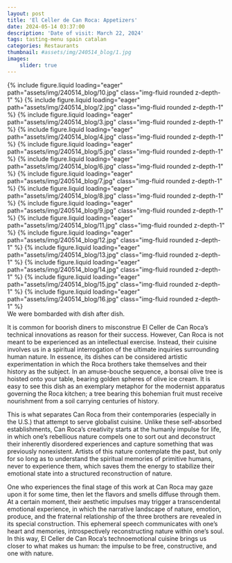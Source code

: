 ```yaml
---
layout: post
title: 'El Celler de Can Roca: Appetizers'
date: 2024-05-14 03:37:00
description: 'Date of visit: March 22, 2024'
tags: tasting-menu spain catalan
categories: Restaurants
thumbnail: #assets/img/240514_blog/1.jpg
images:
    slider: true
---
```


<swiper-container keyboard="true" navigation="true" pagination="true" pagination-clickable="true" pagination-dynamic-bullets="true" rewind="true">
  <swiper-slide>{% include figure.liquid loading="eager" path="assets/img/240514_blog/10.jpg" class="img-fluid rounded z-depth-1" %}</swiper-slide>
  <swiper-slide>{% include figure.liquid loading="eager" path="assets/img/240514_blog/2.jpg" class="img-fluid rounded z-depth-1" %}</swiper-slide>
  <swiper-slide>{% include figure.liquid loading="eager" path="assets/img/240514_blog/3.jpg" class="img-fluid rounded z-depth-1" %}</swiper-slide>
  <swiper-slide>{% include figure.liquid loading="eager" path="assets/img/240514_blog/4.jpg" class="img-fluid rounded z-depth-1" %}</swiper-slide>
  <swiper-slide>{% include figure.liquid loading="eager" path="assets/img/240514_blog/5.jpg" class="img-fluid rounded z-depth-1" %}</swiper-slide>
  <swiper-slide>{% include figure.liquid loading="eager" path="assets/img/240514_blog/6.jpg" class="img-fluid rounded z-depth-1" %}</swiper-slide>
  <swiper-slide>{% include figure.liquid loading="eager" path="assets/img/240514_blog/7.jpg" class="img-fluid rounded z-depth-1" %}</swiper-slide>
  <swiper-slide>{% include figure.liquid loading="eager" path="assets/img/240514_blog/8.jpg" class="img-fluid rounded z-depth-1" %}</swiper-slide>
  <swiper-slide>{% include figure.liquid loading="eager" path="assets/img/240514_blog/9.jpg" class="img-fluid rounded z-depth-1" %}</swiper-slide>
  <swiper-slide>{% include figure.liquid loading="eager" path="assets/img/240514_blog/11.jpg" class="img-fluid rounded z-depth-1" %}</swiper-slide>
  <swiper-slide>{% include figure.liquid loading="eager" path="assets/img/240514_blog/12.jpg" class="img-fluid rounded z-depth-1" %}</swiper-slide>
  <swiper-slide>{% include figure.liquid loading="eager" path="assets/img/240514_blog/13.jpg" class="img-fluid rounded z-depth-1" %}</swiper-slide>
  <swiper-slide>{% include figure.liquid loading="eager" path="assets/img/240514_blog/14.jpg" class="img-fluid rounded z-depth-1" %}</swiper-slide>
  <swiper-slide>{% include figure.liquid loading="eager" path="assets/img/240514_blog/15.jpg" class="img-fluid rounded z-depth-1" %}</swiper-slide>
  <swiper-slide>{% include figure.liquid loading="eager" path="assets/img/240514_blog/16.jpg" class="img-fluid rounded z-depth-1" %}</swiper-slide>
</swiper-container>

<div class="caption">
    We were bombarded with dish after dish.
</div>

It is common for boorish diners to misconstrue El Celler de Can Roca’s technical innovations as reason for their success. However, Can Roca is not meant to be experienced as an intellectual exercise. Instead, their cuisine involves us in a spiritual interrogation of the ultimate inquiries surrounding human nature. In essence, its dishes can be considered artistic experimentation in which the Roca brothers take themselves and their history as the subject. In an amuse-bouche sequence, a bonsai olive tree is hoisted onto your table, bearing golden spheres of olive ice cream. It is easy to see this dish as an exemplary metaphor for the modernist apparatus governing the Roca kitchen; a tree bearing this bohemian fruit must receive nourishment from a soil carrying centuries of history.   
     
This is what separates Can Roca from their contemporaries (especially in the U.S.) that attempt to serve globalist cuisine. Unlike these self-absorbed establishments, Can Roca’s creativity starts at the humanly impulse for life, in which one’s rebellious nature compels one to sort out and deconstruct their inherently disordered experiences and capture something that was previously nonexistent. Artists of this nature contemplate the past, but only for so long as to understand the spiritual memories of primitive humans, never to experience them, which saves them the energy to stabilize their emotional state into a structured reconstruction of nature.  
    
One who experiences the final stage of this work at Can Roca may gaze upon it for some time, then let the flavors and smells diffuse through them. At a certain moment, their aesthetic impulses may trigger a transcendental emotional experience, in which the narrative landscape of nature, emotion, produce, and the fraternal relationship of the three brothers are revealed in its special construction. This ephemeral speech communicates with one’s heart and memories, introspectively reconstructing nature within one’s soul. In this way, El Celler de Can Roca’s technoemotional cuisine brings us closer to what makes us human: the impulse to be free, constructive, and one with nature.
